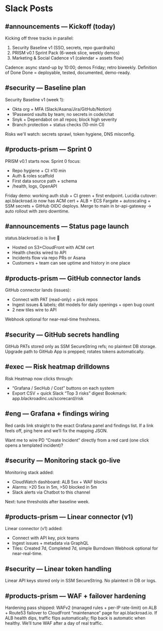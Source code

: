 # Slack Posts

## #announcements — Kickoff (today)

Kicking off three tracks in parallel:
1) Security Baseline v1 (SSO, secrets, repo guardrails)
2) PRISM v0.1 Sprint Pack (6-week slice, weekly demos)
3) Marketing & Social Cadence v1 (calendar + assets flow)

Cadence: async stand-up by 10:00; demos Friday; retro biweekly.
Definition of Done Done = deployable, tested, documented, demo-ready.

## #security — Baseline plan

Security Baseline v1 (week 1):
- Okta org + MFA (Slack/Asana/Jira/GitHub/Notion)
- 1Password vaults by team; no secrets in code/chat
- Snyk + Dependabot on all repos; block high severity
- Branch protection + status checks (10-min CI)

Risks we'll watch: secrets sprawl, token hygiene, DNS misconfig.

## #products-prism — Sprint 0

PRISM v0.1 starts now. Sprint 0 focus:
- Repo hygiene + CI ≤10 min
- Auth & roles scaffold
- First data source path + schema
- /health, logs, OpenAPI

Friday demo: working auth stub + CI green + first endpoint.
Lucidia cutover: api.blackroad.io now has ACM cert + ALB + ECS Fargate + autoscaling + SSM secrets + GitHub OIDC deploys. Merge to main in br-api-gateway → auto rollout with zero downtime.

## #announcements — Status page launch

status.blackroad.io is live 🎉
- Hosted on S3+CloudFront with ACM cert
- Health checks wired to API
- Incidents flow via repo PRs or Asana
- Customers + team can see uptime and history in one place

## #products-prism — GitHub connector lands

GitHub connector lands (issues):
- Connect with PAT (read-only) + pick repos
- Ingest issues & labels; dbt models for daily openings + open bug count
- 2 new tiles wire to API

Webhook optional for near-real-time freshness.

## #security — GitHub secrets handling

GitHub PATs stored only as SSM SecureString refs; no plaintext DB storage.
Upgrade path to GitHub App is prepped; rotates tokens automatically.

## #exec — Risk heatmap drilldowns

Risk Heatmap now clicks through:
- “Grafana / SecHub / Cost” buttons on each system
- Export CSV + quick Slack “Top 3 risks” digest
Bookmark: app.blackroadinc.us/scorecard/risk

## #eng — Grafana + findings wiring

Red cards link straight to the exact Grafana panel and findings list.
If a link feels off, ping here and we’ll fix the mapping JSON.

Want me to wire PD “Create Incident” directly from a red card (one click opens a templated incident)?
## #security — Monitoring stack go-live

Monitoring stack added:
- CloudWatch dashboard: ALB 5xx + WAF blocks
- Alarms: >20 5xx in 5m, >50 blocked in 5m
- Slack alerts via Chatbot to this channel

Next: tune thresholds after baseline week.
## #products-prism — Linear connector (v1)

Linear connector (v1) added:
- Connect with API key, pick teams
- Ingest issues + metadata via GraphQL
- Tiles: Created 7d, Completed 7d, simple Burndown
Webhook optional for near-real-time.

## #security — Linear token handling

Linear API keys stored only in SSM SecureString. No plaintext in DB or logs.

## #products-prism — WAF + failover hardening

Hardening pass shipped: WAFv2 (managed rules + per-IP rate-limit) on ALB + Route53 failover to CloudFront “maintenance” page for api.blackroad.io. If ALB health dips, traffic flips automatically; flip back is automatic when healthy. We’ll tune WAF after a day of real traffic.

